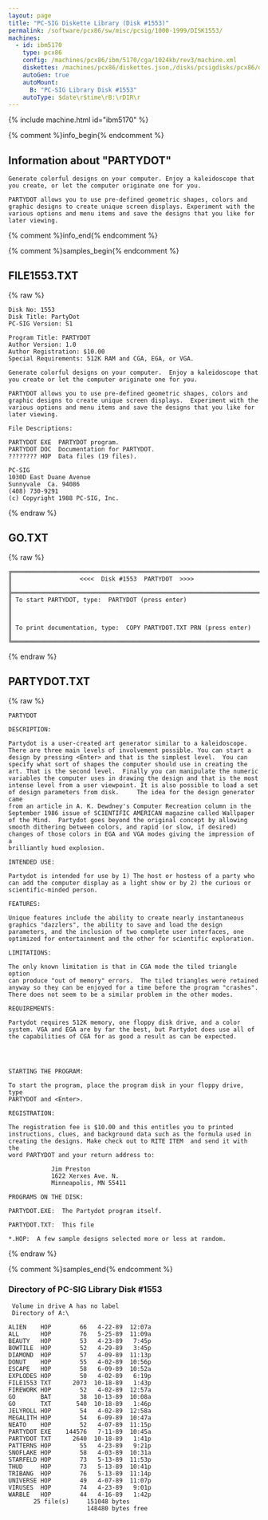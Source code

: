 ```yaml
---
layout: page
title: "PC-SIG Diskette Library (Disk #1553)"
permalink: /software/pcx86/sw/misc/pcsig/1000-1999/DISK1553/
machines:
  - id: ibm5170
    type: pcx86
    config: /machines/pcx86/ibm/5170/cga/1024kb/rev3/machine.xml
    diskettes: /machines/pcx86/diskettes.json,/disks/pcsigdisks/pcx86/diskettes.json
    autoGen: true
    autoMount:
      B: "PC-SIG Library Disk #1553"
    autoType: $date\r$time\rB:\rDIR\r
---
```


{% include machine.html id="ibm5170" %}

{% comment %}info_begin{% endcomment %}

## Information about "PARTYDOT"

    Generate colorful designs on your computer. Enjoy a kaleidoscope that
    you create, or let the computer originate one for you.
    
    PARTYDOT allows you to use pre-defined geometric shapes, colors and
    graphic designs to create unique screen displays. Experiment with the
    various options and menu items and save the designs that you like for
    later viewing.
{% comment %}info_end{% endcomment %}

{% comment %}samples_begin{% endcomment %}

## FILE1553.TXT

{% raw %}
```
Disk No: 1553                                                           
Disk Title: PartyDot                                                    
PC-SIG Version: S1                                                      
                                                                        
Program Title: PARTYDOT                                                 
Author Version: 1.0                                                     
Author Registration: $10.00                                             
Special Requirements: 512K RAM and CGA, EGA, or VGA.                    
                                                                        
Generate colorful designs on your computer.  Enjoy a kaleidoscope that  
you create or let the computer originate one for you.                   
                                                                        
PARTYDOT allows you to use pre-defined geometric shapes, colors and     
graphic designs to create unique screen displays.  Experiment with the  
various options and menu items and save the designs that you like for   
later viewing.                                                          
                                                                        
File Descriptions:                                                      
                                                                        
PARTYDOT EXE  PARTYDOT program.                                         
PARTYDOT DOC  Documentation for PARTYDOT.                               
???????? HOP  Data files (19 files).                                    
                                                                        
PC-SIG                                                                  
1030D East Duane Avenue                                                 
Sunnyvale  Ca. 94086                                                    
(408) 730-9291                                                          
(c) Copyright 1988 PC-SIG, Inc.                                         
```
{% endraw %}

## GO.TXT

{% raw %}
```
╔═════════════════════════════════════════════════════════════════════════╗
║                   <<<<  Disk #1553  PARTYDOT  >>>>                      ║
╠═════════════════════════════════════════════════════════════════════════╣
║ To start PARTYDOT, type:  PARTYDOT (press enter)                        ║
║                                                                         ║
║ To print documentation, type:  COPY PARTYDOT.TXT PRN (press enter)      ║
╚═════════════════════════════════════════════════════════════════════════╝
```
{% endraw %}

## PARTYDOT.TXT

{% raw %}
```
PARTYDOT

DESCRIPTION:  
	
Partydot is a user-created art generator similar to a kaleidoscope. 
There are three main levels of involvement possible. You can start a 
design by pressing <Enter> and that is the simplest level.  You can 
specify what sort of shapes the computer should use in creating the 
art. That is the second level.  Finally you can manipulate the numeric 
variables the computer uses in drawing the design and that is the most 
intense level from a user viewpoint. It is also possible to load a set 
of design parameters from disk. 	The idea for the design generator came 
from an article in A. K. Dewdney's Computer Recreation column in the 
September 1986 issue of SCIENTIFIC AMERICAN magazine called Wallpaper 
of the Mind.  Partydot goes beyond the original concept by allowing 
smooth dithering between colors, and rapid (or slow, if desired) 
changes of those colors in EGA and VGA modes giving the impression of a 
brilliantly hued explosion. 

INTENDED USE:

Partydot is intended for use by 1) The host or hostess of a party who 
can add the computer display as a light show or by 2) the curious or 
scientific-minded person. 

FEATURES:

Unique features include the ability to create nearly instantaneous 
graphics "dazzlers", the ability to save and load the design 
parameters, and the inclusion of two complete user interfaces, one 
optimized for entertainment and the other for scientific exploration. 

LIMITATIONS:

The only known limitation is that in CGA mode the tiled triangle option 
can produce "out of memory" errors.  The tiled triangles were retained 
anyway so they can be enjoyed for a time before the program "crashes". 
There does not seem to be a similar problem in the other modes. 

REQUIREMENTS:

Partydot requires 512K memory, one floppy disk drive, and a color 
system. VGA and EGA are by far the best, but Partydot does use all of 
the capabilities of CGA for as good a result as can be expected. 




STARTING THE PROGRAM:

To start the program, place the program disk in your floppy drive, type 
PARTYDOT and <Enter>. 

REGISTRATION:

The registration fee is $10.00 and this entitles you to printed 
instructions, clues, and background data such as the formula used in 
creating the designs. Make check out to RITE ITEM  and send it with the 
word PARTYDOT and your return address to: 

			Jim Preston
			1622 Xerxes Ave. N.
			Minneapolis, MN 55411
			
PROGRAMS ON THE DISK:

PARTYDOT.EXE:  The Partydot program itself.

PARTYDOT.TXT:  This file

*.HOP:  A few sample designs selected more or less at random.

```
{% endraw %}

{% comment %}samples_end{% endcomment %}

### Directory of PC-SIG Library Disk #1553

     Volume in drive A has no label
     Directory of A:\

    ALIEN    HOP        66   4-22-89  12:07a
    ALL      HOP        76   5-25-89  11:09a
    BEAUTY   HOP        53   4-23-89   7:45p
    BOWTILE  HOP        52   4-29-89   3:45p
    DIAMOND  HOP        57   4-09-89  11:13p
    DONUT    HOP        55   4-02-89  10:56p
    ESCAPE   HOP        58   6-09-89  10:52a
    EXPLODES HOP        50   4-02-89   6:19p
    FILE1553 TXT      2073  10-18-89   1:43p
    FIREWORK HOP        52   4-02-89  12:57a
    GO       BAT        38  10-13-89  10:08a
    GO       TXT       540  10-18-89   1:46p
    JELYROLL HOP        54   4-02-89  12:58a
    MEGALITH HOP        54   6-09-89  10:47a
    NEATO    HOP        52   4-07-89  11:15p
    PARTYDOT EXE    144576   7-11-89  10:45a
    PARTYDOT TXT      2640  10-18-89   1:41p
    PATTERNS HOP        55   4-23-89   9:21p
    SNOFLAKE HOP        58   4-03-89  10:31a
    STARFELD HOP        73   5-13-89  11:53p
    THUD     HOP        73   5-13-89  10:41p
    TRIBANG  HOP        76   5-13-89  11:14p
    UNIVERSE HOP        49   4-07-89  11:07p
    VIRUSES  HOP        74   4-23-89   9:01p
    WARBLE   HOP        44   4-16-89   1:42p
           25 file(s)     151048 bytes
                          148480 bytes free
